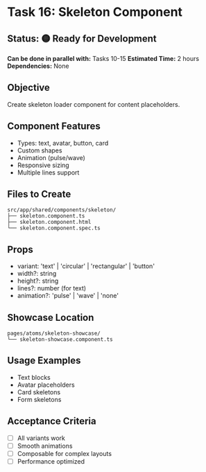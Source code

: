 # Task 16: Skeleton Component

## Status: 🟡 Ready for Development
**Can be done in parallel with:** Tasks 10-15
**Estimated Time:** 2 hours
**Dependencies:** None

## Objective
Create skeleton loader component for content placeholders.

## Component Features
- Types: text, avatar, button, card
- Custom shapes
- Animation (pulse/wave)
- Responsive sizing
- Multiple lines support

## Files to Create
```
src/app/shared/components/skeleton/
├── skeleton.component.ts
├── skeleton.component.html
└── skeleton.component.spec.ts
```

## Props
- variant: 'text' | 'circular' | 'rectangular' | 'button'
- width?: string
- height?: string
- lines?: number (for text)
- animation?: 'pulse' | 'wave' | 'none'

## Showcase Location
```
pages/atoms/skeleton-showcase/
└── skeleton-showcase.component.ts
```

## Usage Examples
- Text blocks
- Avatar placeholders
- Card skeletons
- Form skeletons

## Acceptance Criteria
- [ ] All variants work
- [ ] Smooth animations
- [ ] Composable for complex layouts
- [ ] Performance optimized
